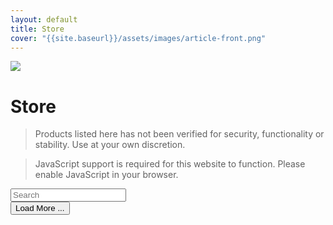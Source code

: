 ```yaml
---
layout: default
title: Store
cover: "{{site.baseurl}}/assets/images/article-front.png"
---
```

<img class="background" src="{{site.baseurl}}/assets/images/article-front.png" />

# Store

<blockquote class="danger">
    Products listed here has not been verified for security, functionality or stability. Use at your own discretion.
</blockquote>

<blockquote class="error" id="js">
    JavaScript support is required for this website to function. Please enable JavaScript in your browser.
</blockquote>
<script>
    document.querySelector('#js').remove()
</script>

<input type="text" name="search" placeholder="Search" onInput="search(this)" />

<div class="grid x2 equal adaptive center-content" id="tiles">
</div>
<div class="flex stretch-width row center-content">
    <button id="loadmore" onclick='extend()'> Load More ... </button>
</div>

<script src="https://cdn.jsdelivr.net/npm/fuse.js@7.1.0"></script>
<script>
    const tiles = [
        {% for tile in site.tiles %}
        {
            title: "{{tile.title}}",
            excerpt: "{{tile.excerpt}}",
            url: "{{tile.url}}",
            domain: "{{tile.domain}}",
            thumbnail: "{{tile.thumbnail}}",
            author: "{{tile.author}}",
            license: "{{tile.license}}",
            version: "{{tile.version}}",
            tags: [
                {% for tag in tile.tags %}
                '{{tag}}',
                {% endfor %}
            ]
        },
        {% endfor %}
    ]
    
    let filtered = [ ]
    let filter = ""
    
    const options = {
    includeScore: true,
    keys: [
        {
        name: 'title',
        weight: 0.9
        },
        {
        name: 'tags',
        weight: 0.75
        },
        {
        name: 'author',
        weight: 0.5
        },
        {
        name: 'excerpt',
        weight: 0.3
        }
    ]
    }
    
    const Tile = (data) => (
        `<a class="tile rounded gray fill-available" href="${data.url}">
            <img src="{{site.baseurl}}/assets/images/tiles/${data.domain}/${data.thumbnail}" />
            <div class="flex column spaced">
                <div class="flex row center-content">
                    <h4 class="flex stretch-width"> ${data.title} </h4>
                    <pre> Version ${data.version} </pre>
                </div>
                <p> ${data.excerpt} </p>
                <p><i>${ data.author }, ${ data.license }</i></p>
                <div class="flex row">
                ${ data.tags.map(tag => `<span class="tag" >${ tag }</span>` ).reduce((acc, tag) => acc + tag) }
                </div>
            </div>
        </a>`
    )
    
    const refreshTiles = () => {
        tileHolder.innerHTML = ""
        filtered.forEach(item => {
            tileHolder.innerHTML += Tile(item)
        })
        
        document.querySelector("#loadmore").disabled = (filtered.length == tiles.length) || filter != ""
    }
    
    const tileHolder = document.querySelector("#tiles")

    // Create a new instance of Fuse
    const fuse = new Fuse(tiles, options)
    
    const search = ({value}) => {
        filter = value
        if (value != "") {
            const result = fuse.search(value)
            if (!result) return
            filtered = result.map(data => data.item)
        } else {
            filtered = [ ...tiles.slice(0,5) ]
        }
        refreshTiles()
    }
    
    const extend = () => {
        if (filter != "") return
        if (filtered.length == tiles.length) return
        const len = ( filtered.length + 5 <= tiles.length ) ? filter.length + 5 : tiles.length
        filtered = [ ...tiles.slice(0, len) ]
        refreshTiles()
    }
    
    extend()
    
</script>
